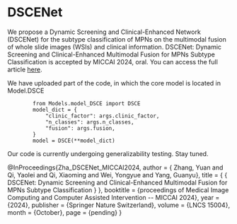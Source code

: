 # DSCENet
We propose a Dynamic Screening and Clinical-Enhanced Network (DSCENet) for the subtype classification of MPNs on the multimodal fusion of whole slide images (WSIs) and clinical information. 
DSCENet: Dynamic Screening and Clinical-Enhanced Multimodal Fusion for MPNs Subtype Classification is accepted by MICCAI 2024, oral.
You can access the full article [here](https://arxiv.org/abs/2407.08167).

We have uploaded part of the code, in which the core model is located in Model.DSCE
```
        from Models.model_DSCE import DSCE
        model_dict = {
            "clinic_factor": args.clinic_factor,
            "n_classes": args.n_classes,
            "fusion": args.fusion,
        }
        model = DSCE(**model_dict)
```
Our code is currently undergoing generalizability testing. Stay tuned.


@InProceedings{Zha_DSCENet_MICCAI2024,
        author = { Zhang, Yuan and Qi, Yaolei and Qi, Xiaoming and Wei, Yongyue and Yang, Guanyu},
        title = { { DSCENet: Dynamic Screening and Clinical-Enhanced Multimodal Fusion for MPNs Subtype Classification } },
        booktitle = {proceedings of Medical Image Computing and Computer Assisted Intervention -- MICCAI 2024},
        year = {2024},
        publisher = {Springer Nature Switzerland},
        volume = {LNCS 15004},
        month = {October},
        page = {pending}
}
